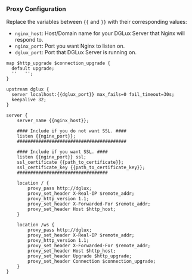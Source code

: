 ### Proxy Configuration

Replace the variables between `{{` and `}}` with their corresponding values:
- `nginx_host`: Host/Domain name for your DGLux Server that Nginx will respond to.
- `nginx_port`: Port you want Nginx to listen on.
- `dglux_port`: Port that DGLux Server is running on.

```nginx
map $http_upgrade $connection_upgrade {
  default upgrade;
  ''   '';
}

upstream dglux {
  server localhost:{{dglux_port}} max_fails=0 fail_timeout=30s;
  keepalive 32;
}

server {
    server_name {{nginx_host}};

    #### Include if you do not want SSL. ####
    listen {{nginx_port}};
    #########################################

    #### Include if you want SSL. ####
    listen {{nginx_port}} ssl;
    ssl_certificate {{path_to_certificate}};
    ssl_certificate_key {{path_to_certificate_key}};
    ##################################

    location / {
        proxy_pass http://dglux;
        proxy_set_header X-Real-IP $remote_addr;
        proxy_http_version 1.1;
        proxy_set_header X-Forwarded-For $remote_addr;
        proxy_set_header Host $http_host;
    }

    location /ws {
        proxy_pass http://dglux;
        proxy_set_header X-Real-IP $remote_addr;
        proxy_http_version 1.1;
        proxy_set_header X-Forwarded-For $remote_addr;
        proxy_set_header Host $http_host;
        proxy_set_header Upgrade $http_upgrade;
        proxy_set_header Connection $connection_upgrade;
    }
}
```